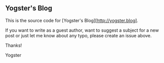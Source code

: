 ## Yogster's Blog

This is the source code for [Yogster's Blog][http://yogster.blog].

If you want to write as a guest author, want to suggest a subject for a new post or just let me know about any typo, please create an issue above.

Thanks!

Yogster